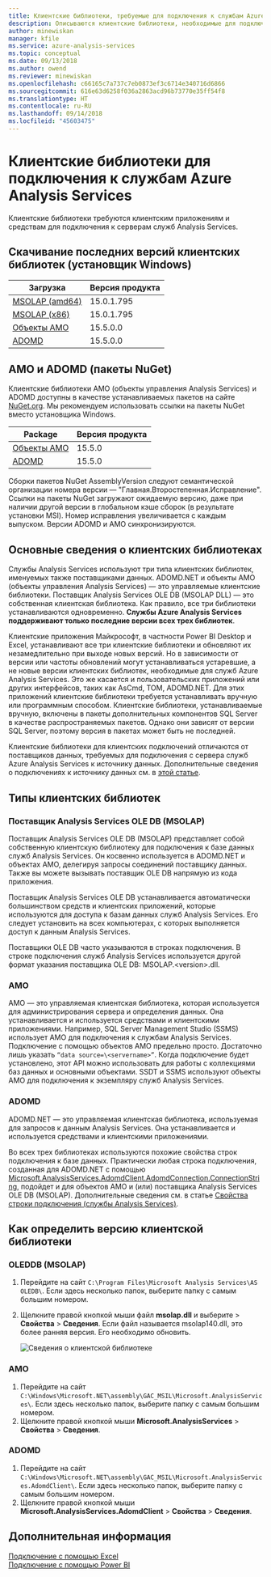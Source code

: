 ```yaml
---
title: Клиентские библиотеки, требуемые для подключения к службам Azure Analysis Services | Документы Майкрософт
description: Описываются клиентские библиотеки, необходимые для подключения клиентских приложений и средств к службам Azure Analysis Services
author: minewiskan
manager: kfile
ms.service: azure-analysis-services
ms.topic: conceptual
ms.date: 09/13/2018
ms.author: owend
ms.reviewer: minewiskan
ms.openlocfilehash: c66165c7a737c7eb0873ef3c6714e340716d6866
ms.sourcegitcommit: 616e63d6258f036a2863acd96b73770e35ff54f8
ms.translationtype: HT
ms.contentlocale: ru-RU
ms.lasthandoff: 09/14/2018
ms.locfileid: "45603475"
---
```

# <a name="client-libraries-for-connecting-to-azure-analysis-services"></a>Клиентские библиотеки для подключения к службам Azure Analysis Services

Клиентские библиотеки требуются клиентским приложениям и средствам для подключения к серверам служб Analysis Services. 

## <a name="download-the-latest-client-libraries-windows-installer"></a>Скачивание последних версий клиентских библиотек (установщик Windows)  

|Загрузка  |Версия продукта  | 
|---------|---------|
|[MSOLAP (amd64)](https://go.microsoft.com/fwlink/?linkid=829576)    |    15.0.1.795      |
|[MSOLAP (x86)](https://go.microsoft.com/fwlink/?linkid=829575)     |    15.0.1.795      |
|[Объекты AMO](https://go.microsoft.com/fwlink/?linkid=829578)     |   15.5.0.0    |
|[ADOMD](https://go.microsoft.com/fwlink/?linkid=829577)     |    15.5.0.0     |

## <a name="amo-and-adomd-nuget-packages"></a>AMO и ADOMD (пакеты NuGet)

Клиентские библиотеки AMO (объекты управления Analysis Services) и ADOMD доступны в качестве устанавливаемых пакетов на сайте [NuGet.org](https://www.nuget.org/). Мы рекомендуем использовать ссылки на пакеты NuGet вместо установщика Windows. 

|Package  | Версия продукта  | 
|---------|---------|
|[Объекты AMO](https://www.nuget.org/packages/Microsoft.AnalysisServices.retail.amd64/)    |    15.5.0     |
|[ADOMD](https://www.nuget.org/packages/Microsoft.AnalysisServices.AdomdClient.retail.amd64/)     |   15.5.0     |

Сборки пакетов NuGet AssemblyVersion следуют семантической организации номера версии — "Главная.Второстепенная.Исправление". Ссылки на пакеты NuGet загружают ожидаемую версию, даже при наличии другой версии в глобальном кэше сборок (в результате установки MSI). Номер исправления увеличивается с каждым выпуском. Версии ADOMD и AMO синхронизируются.

## <a name="understanding-client-libraries"></a>Основные сведения о клиентских библиотеках

Службы Analysis Services используют три типа клиентских библиотек, именуемых также поставщиками данных. ADOMD.NET и объекты AMO (объекты управления Analysis Services) — это управляемые клиентские библиотеки. Поставщик Analysis Services OLE DB (MSOLAP DLL) — это собственная клиентская библиотека. Как правило, все три библиотеки устанавливаются одновременно. **Службы Azure Analysis Services поддерживают только последние версии всех трех библиотек**. 

Клиентские приложения Майкрософт, в частности Power BI Desktop и Excel, устанавливают все три клиентские библиотеки и обновляют их незамедлительно при выходе новых версий. Но в зависимости от версии или частоты обновлений могут устанавливаться устаревшие, а не новые версии клиентских библиотек, необходимые для служб Azure Analysis Services. Это же касается и пользовательских приложений или других интерфейсов, таких как AsCmd, TOM, ADOMD.NET. Для этих приложений клиентские библиотеки требуется устанавливать вручную или программным способом. Клиентские библиотеки, устанавливаемые вручную, включены в пакеты дополнительных компонентов SQL Server в качестве распространяемых пакетов. Однако они зависят от версии SQL Server, поэтому версия в пакетах может быть не последней.  

Клиентские библиотеки для клиентских подключений отличаются от поставщиков данных, требуемых для подключения с сервера служб Azure Analysis Services к источнику данных. Дополнительные сведения о подключениях к источнику данных см. в [этой статье](analysis-services-datasource.md).

## <a name="client-library-types"></a>Типы клиентских библиотек

### <a name="analysis-services-ole-db-provider-msolap"></a>Поставщик Analysis Services OLE DB (MSOLAP) 

 Поставщик Analysis Services OLE DB (MSOLAP) представляет собой собственную клиентскую библиотеку для подключения к базе данных служб Analysis Services. Он косвенно используется в ADOMD.NET и объектах AMO, делегируя запросы соединений поставщику данных. Также вы можете вызывать поставщик OLE DB напрямую из кода приложения.  
  
 Поставщик Analysis Services OLE DB устанавливается автоматически большинством средств и клиентских приложений, которые используются для доступа к базам данных служб Analysis Services. Его следует установить на всех компьютерах, с которых выполняется доступ к данным Analysis Services.  
  
 Поставщики OLE DB часто указываются в строках подключения. В строке подключения служб Analysis Services используется другой формат указания поставщика OLE DB: MSOLAP.\<version>.dll.

### <a name="amo"></a>AMO  

 AMO — это управляемая клиентская библиотека, которая используется для администрирования сервера и определения данных. Она устанавливается и используется средствами и клиентскими приложениями. Например, SQL Server Management Studio (SSMS) использует AMO для подключения к службам Analysis Services. Подключение с помощью объектов AMO предельно просто. Достаточно лишь указать `“data source=\<servername>”`. Когда подключение будет установлено, этот API можно использовать для работы с коллекциями баз данных и основными объектами. SSDT и SSMS используют объекты AMO для подключения к экземпляру служб Analysis Services.  

  
### <a name="adomd"></a>ADOMD

 ADOMD.NET — это управляемая клиентская библиотека, используемая для запросов к данным Analysis Services. Она устанавливается и используется средствами и клиентскими приложениями. 
  
 Во всех трех библиотеках используются похожие свойства строк подключения к базе данных. Практически любая строка подключения, созданная для ADOMD.NET с помощью [Microsoft.AnalysisServices.AdomdClient.AdomdConnection.ConnectionString](https://msdn.microsoft.com/library/microsoft.analysisservices.adomdclient.adomdconnection.connectionstring.aspx), подойдет и для объектов AMO и (или) поставщика Analysis Services OLE DB (MSOLAP). Дополнительные сведения см. в статье [Свойства строки подключения (службы Analysis Services)](https://docs.microsoft.com/sql/analysis-services/instances/connection-string-properties-analysis-services).  

  
##  <a name="bkmk_LibUpdate"></a>Как определить версию клиентской библиотеки   
  
### <a name="oleddb-msolap"></a>OLEDDB (MSOLAP)  
  
1.  Перейдите на сайт `C:\Program Files\Microsoft Analysis Services\AS OLEDB\`. Если здесь несколько папок, выберите папку с самым большим номером.
  
2.  Щелкните правой кнопкой мыши файл **msolap.dll** и выберите  > **Свойства** > **Сведения**. Если файл называется msolap140.dll, это более ранняя версия. Его необходимо обновить.
    
    ![Сведения о клиентской библиотеке](media/analysis-services-data-providers/aas-msolap-details.png)
    
  
### <a name="amo"></a>AMO

1. Перейдите на сайт `C:\Windows\Microsoft.NET\assembly\GAC_MSIL\Microsoft.AnalysisServices\`. Если здесь несколько папок, выберите папку с самым большим номером.
2. Щелкните правой кнопкой мыши **Microsoft.AnalysisServices** > **Свойства** > **Сведения**.  

### <a name="adomd"></a>ADOMD

1. Перейдите на сайт `C:\Windows\Microsoft.NET\assembly\GAC_MSIL\Microsoft.AnalysisServices.AdomdClient\`. Если здесь несколько папок, выберите папку с самым большим номером.
2. Щелкните правой кнопкой мыши **Microsoft.AnalysisServices.AdomdClient** > **Свойства** > **Сведения**.  


## <a name="next-steps"></a>Дополнительная информация
[Подключение с помощью Excel](analysis-services-connect-excel.md)    
[Подключение с помощью Power BI](analysis-services-connect-pbi.md)
